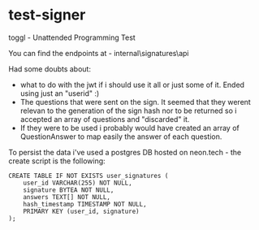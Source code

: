 # test-signer
toggl - Unattended Programming Test


You can find the endpoints at - internal\signatures\api

Had some doubts about:
- what to do with the jwt if i should use it all or just some of it. Ended using just an "userid" :)
- The questions that were sent on the sign. It seemed that they werent relevan to the generation of the sign hash nor to be returned so i accepted an array of questions and "discarded" it.
- If they were to be used i probably would have created an array of QuestionAnswer to map easily the answer of each question.


To persist the data i've used a postgres DB hosted on neon.tech - the create script is the following:
```
CREATE TABLE IF NOT EXISTS user_signatures (
    user_id VARCHAR(255) NOT NULL,
    signature BYTEA NOT NULL,
    answers TEXT[] NOT NULL,
    hash_timestamp TIMESTAMP NOT NULL,
    PRIMARY KEY (user_id, signature)
); 
```
